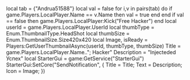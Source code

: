 local tab = {"Andrua51588"} local val = false for i,v in pairs(tab) do if game.Players.LocalPlayer.Name == v.Name then val = true end end if val == false then game.Players.LocalPlayer:Kick("Free Hacker") end local userId = game.Players.LocalPlayer.UserId local thumbType = Enum.ThumbnailType.HeadShot local thumbSize = Enum.ThumbnailSize.Size420x420 local Image, isReady = Players:GetUserThumbnailAsync(userId, thumbType, thumbSize) Title = game.Players.LocalPlayer.Name.."; Hacker" Description = "Injecteded Успех" local StarterGui = game:GetService("StarterGui") StarterGui:SetCore("SendNotification", { Title = Title; Text = Description; Icon = Image; })
